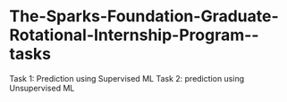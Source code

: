 # The-Sparks-Foundation-Graduate-Rotational-Internship-Program--tasks
Task 1: Prediction using Supervised ML
Task 2: prediction using Unsupervised ML

